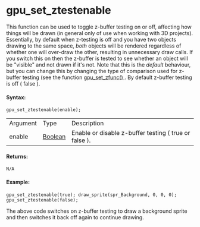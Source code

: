 # gpu_set_ztestenable

This function can be used to toggle z-buffer testing on or off,
affecting how things will be drawn (in general only of use when working
with 3D projects). Essentially, by default when z-testing is off and you
have two objects drawing to the same space, *both* objects will be
rendered regardless of whether one will over-draw the other, resulting
in unnecessary draw calls. If you switch this on then the z-buffer is
tested to see whether an object will be "visible" and not drawn if it's
not. Note that this is the *default* behaviour, but you can change this
by changing the type of comparison used for z-buffer testing (see the
function [ gpu_set_zfunc() ](gpu_get_zfunc) . By default z-buffer
testing is off ( false ).

#### Syntax:

``` gml
gpu_set_ztestenable(enable);
```

|          |                                                                            |                                                           |
|----------|----------------------------------------------------------------------------|-----------------------------------------------------------|
| Argument | Type                                                                       | Description                                               |
| enable   |  [Boolean](../../../../../GameMaker_Language/GML_Overview/Data_Types)  | Enable or disable z-buffer testing ( true or false ).     |

#### Returns:

``` gml
N/A
```

#### Example:

``` gml
gpu_set_ztestenable(true); draw_sprite(spr_Background, 0, 0, 0); gpu_set_ztestenable(false);
```

The above code switches on z-buffer testing to draw a background sprite
and then switches it back off again to continue drawing.
